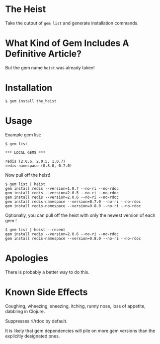 
The Heist
=========

Take the output of `gem list` and generate installation commands.

What Kind of Gem Includes A Definitive Article?
===============================================

But the gem name `heist` was already taken!

Installation
============

    $ gem install the_heist

Usage
=====

Example gem list:

    $ gem list
    
    *** LOCAL GEMS ***
    
    redis (2.0.6, 2.0.5, 1.0.7)
    redis-namespace (0.8.0, 0.7.0)

Now pull off the heist!

    $ gem list | heist
    gem install redis --version=1.0.7 --no-ri --no-rdoc
    gem install redis --version=2.0.5 --no-ri --no-rdoc
    gem install redis --version=2.0.6 --no-ri --no-rdoc
    gem install redis-namespace --version=0.7.0 --no-ri --no-rdoc
    gem install redis-namespace --version=0.8.0 --no-ri --no-rdoc

Optionally, you can pull off the heist with only the newest version of each gem !

    $ gem list | heist --recent
    gem install redis --version=2.0.6 --no-ri --no-rdoc
    gem install redis-namespace --version=0.8.0 --no-ri --no-rdoc

Apologies
=========

There is probably a better way to do this.

Known Side Effects
==================

Coughing, wheezing, sneezing, itching, runny nose, loss of appetite, dabbling in Clojure.

Suppresses ri/rdoc by default.

It is likely that gem dependencies will pile on more gem versions than the explicitly designated ones.

